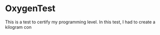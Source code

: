 # OxygenTest
This is a test to certify my programming level. In this test, I had to create a kilogram con                                         
   
